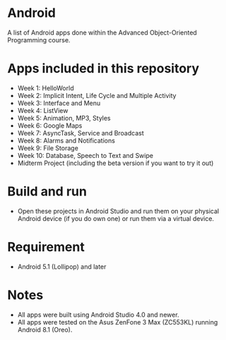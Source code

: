# Android
A list of Android apps done within the Advanced Object-Oriented Programming course.
# Apps included in this repository
+ Week 1: HelloWorld
+ Week 2: Implicit Intent, Life Cycle and Multiple Activity
+ Week 3: Interface and Menu
+ Week 4: ListView
+ Week 5: Animation, MP3, Styles
+ Week 6: Google Maps
+ Week 7: AsyncTask, Service and Broadcast
+ Week 8: Alarms and Notifications
+ Week 9: File Storage
+ Week 10: Database, Speech to Text and Swipe
+ Midterm Project (including the beta version if you want to try it out)
# Build and run
- Open these projects in Android Studio and run them on your physical Android device (if you do own one) or run them via a virtual device.
# Requirement
- Android 5.1 (Lollipop) and later
# Notes
- All apps were built using Android Studio 4.0 and newer.
- All apps were tested on the Asus ZenFone 3 Max (ZC553KL) running Android 8.1 (Oreo).
